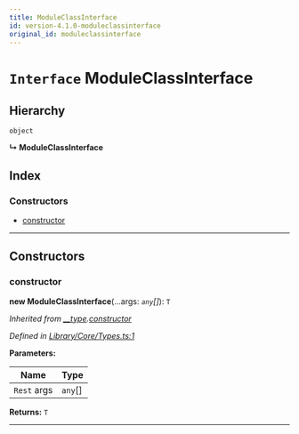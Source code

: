 ```yaml
---
title: ModuleClassInterface
id: version-4.1.0-moduleclassinterface
original_id: moduleclassinterface
---
```


# `Interface` ModuleClassInterface

## Hierarchy

 `object`

**↳ ModuleClassInterface**

## Index

### Constructors

* [constructor](moduleclassinterface#constructor)

---

## Constructors

<a id="constructor"></a>

###  constructor

**new ModuleClassInterface**(...args: *`any`[]*): `T`

*Inherited from [__type](../modules/types#instantiable.__type).[constructor](../modules/types#instantiable.__type.constructor)*

*Defined in [Library/Core/Types.ts:1](https://github.com/SpoonX/stix/blob/00e7e6e/src/Library/Core/Types.ts#L1)*

**Parameters:**

| Name | Type |
| ------ | ------ |
| `Rest` args | `any`[] |

**Returns:** `T`

___

